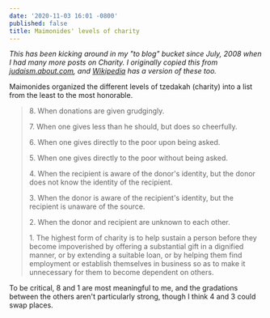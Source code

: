 ```yaml
---
date: '2020-11-03 16:01 -0800'
published: false
title: Maimonides' levels of charity
---
```

_This has been kicking around in my "to blog" bucket since July, 2008 when I had many more posts on Charity. I originally copied this from [judaism.about.com](http://judaism.about.com/od/beliefs/a/charity_nine.htm), and [Wikipedia](https://en.wikipedia.org/wiki/Tzedakah) has a version of these too._

Maimonides organized the different levels of tzedakah (charity) into a list from the least to the most honorable.

<blockquote markdown="1">

8\. When donations are given grudgingly.

7\. When one gives less than he should, but does so cheerfully.

6\. When one gives directly to the poor upon being asked.

5\. When one gives directly to the poor without being asked.

4\. When the recipient is aware of the donor's identity, but the donor does not know the identity of the recipient.

3\. When the donor is aware of the recipient's identity, but the recipient is unaware of the source.

2\. When the donor and recipient are unknown to each other.

1\. The highest form of charity is to help sustain a person before they become impoverished by offering a substantial gift in a dignified manner, or by extending a suitable loan, or by helping them find employment or establish themselves in business so as to make it unnecessary for them to become dependent on others.

</blockquote>

To be critical, 8 and 1 are most meaningful to me, and the gradations between the others aren't particularly strong, though I think 4 and 3 could swap places.